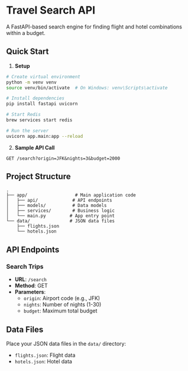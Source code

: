 # Travel Search API

A FastAPI-based search engine for finding flight and hotel combinations within a budget.

## Quick Start

1. **Setup**
```bash
# Create virtual environment
python -m venv venv
source venv/bin/activate  # On Windows: venv\Scripts\activate

# Install dependencies
pip install fastapi uvicorn

# Start Redis
brew services start redis

# Run the server
uvicorn app.main:app --reload
```

2. **Sample API Call**
```
GET /search?origin=JFK&nights=3&budget=2000
```

## Project Structure
```
.
├── app/                  # Main application code
│   ├── api/             # API endpoints
│   ├── models/          # Data models
│   ├── services/        # Business logic
│   └── main.py         # App entry point
└── data/               # JSON data files
    ├── flights.json
    └── hotels.json
```

## API Endpoints

### Search Trips
- **URL**: `/search`
- **Method**: GET
- **Parameters**:
  - `origin`: Airport code (e.g., JFK)
  - `nights`: Number of nights (1-30)
  - `budget`: Maximum total budget

## Data Files
Place your JSON data files in the `data/` directory:
- `flights.json`: Flight data
- `hotels.json`: Hotel data